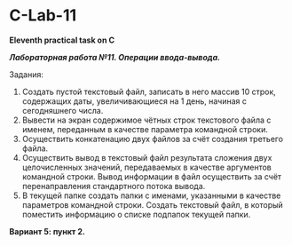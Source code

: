 # C-Lab-11
<strong>Eleventh practical task on C</strong>

<b><i>Лабораторная работа №11. Операции ввода-вывода.</b></i>

Задания:
1. Создать пустой текстовый файл, записать в него массив 10
строк, содержащих даты, увеличивающиеся на 1 день, начиная с
сегодняшнего числа.
2. Вывести на экран содержимое чётных строк текстового файла с
именем, переданным в качестве параметра командной строки.
3. Осуществить конкатенацию двух файлов за счёт создания
третьего файла.
4. Осуществить вывод в текстовый файл результата сложения двух
целочисленных значений, передаваемых в качестве аргументов
командной строки. Вывод информации в файл осуществить за
счёт перенаправления стандартного потока вывода.
5. В текущей папке создать папки с именами, указанными в
качестве параметров командной строки. Создать текстовый
файл, в который поместить информацию о списке подпапок
текущей папки.

<b>Вариант 5: пункт 2.</b>
